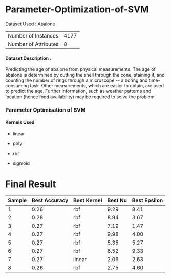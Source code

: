 # Parameter-Optimization-of-SVM

Dataset Used : [Abalone](https://archive.ics.uci.edu/ml/datasets/abalone)


|                      |      | 
|----------------------|------|
| Number of Instances  | 4177 |   
| Number of Attributes | 8    |   

#### Dataset Description :

Predicting the age of abalone from physical measurements. The age of abalone is determined by cutting the shell through the cone, staining it, and counting the number of rings through a microscope -- a boring and time-consuming task. Other measurements, which are easier to obtain, are used to predict the age. Further information, such as weather patterns and location (hence food availability) may be required to solve the problem

### Parameter Optimisation of SVM
#### Kernels Used

- linear
* poly
+ rbf
- sigmoid

# Final Result

| Sample | Best Accuracy | Best Kernel | Best Nu | Best Epsilon |  
|--------|---------------|-------------|---------|--------------|
| 1      | 0.26          | rbf         | 9.29    | 8.41         |
| 2      | 0.28          | rbf         | 8.94    | 3.67         |
| 3      | 0.27          | rbf         | 7.19    | 1.47         |
| 4      | 0.27          | rbf         | 9.98    | 4.00         |   
| 5      | 0.27          | rbf         | 5.35    | 5.27         |   
| 6      | 0.27          | rbf         | 6.52    | 9.33         |   
| 7      | 0.27          | linear      | 2.06    | 2.63         |   
| 8      | 0.26          | rbf         | 2.75    | 4.60         |  

